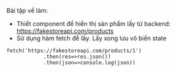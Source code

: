 Bài tập về làm:

- Thiết component để hiển thị sản phẩm lấy từ backend: https://fakestoreapi.com/products
- Sử dụng hàm fetch để lấy. Lấy xong lưu vô biến state

```
fetch('https://fakestoreapi.com/products/1')
            .then(res=>res.json())
            .then(json=>console.log(json))
```
